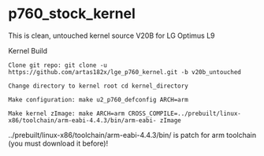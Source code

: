 p760_stock_kernel
=================

This is clean, untouched kernel source V20B for LG Optimus L9

Kernel Build

    Clone git repo: git clone -u https://github.com/artas182x/lge_p760_kernel.git -b v20b_untouched

    Change directory to kernel root cd kernel_directory

    Make configuration: make u2_p760_defconfig ARCH=arm

    Make kernel zImage: make ARCH=arm CROSS_COMPILE=../prebuilt/linux-x86/toolchain/arm-eabi-4.4.3/bin/arm-eabi- zImage

../prebuilt/linux-x86/toolchain/arm-eabi-4.4.3/bin/ is patch for arm toolchain (you must download it before)!
